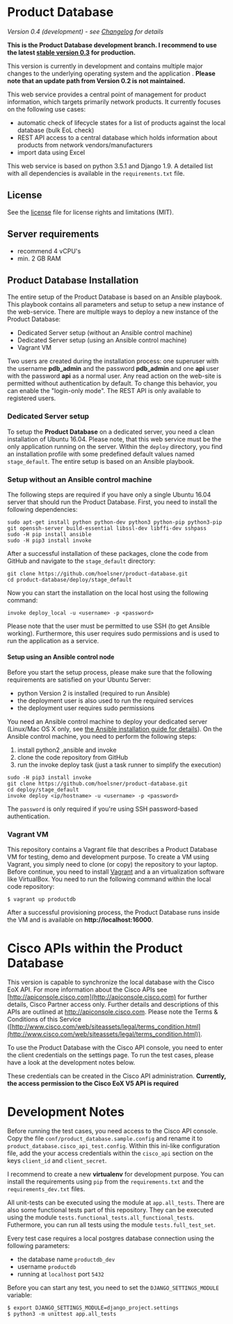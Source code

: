 
# Product Database

*Version 0.4 (development) - see [Changelog](CHANGELOG.md) for details*

**This is the Product Database development branch. I recommend to use the latest [stable version 0.3](https://github.com/hoelsner/product-database/tree/v0.3) 
for production.**

This version is currently in development and contains multiple major changes to the underlying operating system and the
application . **Please note that an update path from Version 0.2 is not maintained.**

This web service provides a central point of management for product information, which targets primarily
network products. It currently focuses on the following use cases:

* automatic check of lifecycle states for a list of products against the local database (bulk EoL check)
* REST API access to a central database which holds information about products from network vendors/manufacturers
* import data using Excel

This web service is based on python 3.5.1 and Django 1.9. A detailed list with all dependencies is available in the
`requirements.txt` file.

## License

See the [license](LICENSE.md) file for license rights and limitations (MIT).

## Server requirements

* recommend 4 vCPU's
* min. 2 GB RAM

## Product Database Installation

The entire setup of the Product Database is based on an Ansible playbook. This playbook contains all parameters and setup
to setup a new instance of the web-service. There are multiple ways to deploy a new instance of the Product Database:

* Dedicated Server setup (without an Ansible control machine)
* Dedicated Server setup (using an Ansible control machine)
* Vagrant VM

Two users are created during the installation process: one superuser with the username **pdb_admin** and the
password **pdb_admin** and one **api** user with the password **api** as a normal user. Any read action on the web-site
is permitted without authentication by default. To change this behavior, you can enable the "login-only mode". The
REST API is only available to registered users.

### Dedicated Server setup

To setup the **Product Database** on a dedicated server, you need a clean installation of Ubuntu 16.04. Please note, that
this web service must be the only application running on the server. Within the `deploy` directory, you find an
installation profile with some predefined default values named `stage_default`. The entire setup is based on an Ansible
playbook.

### Setup without an Ansible control machine

The following steps are required if you have only a single Ubuntu 16.04 server that should run the Product Database.
First, you need to install the following dependencies:

```
sudo apt-get install python python-dev python3 python-pip python3-pip git openssh-server build-essential libssl-dev libffi-dev sshpass
sudo -H pip install ansible
sudo -H pip3 install invoke
```

After a successful installation of these packages, clone the code from GitHub and navigate to the `stage_default` directory:

```
git clone https://github.com/hoelsner/product-database.git
cd product-database/deploy/stage_default
```

Now you can start the installation on the local host using the following command:

```
invoke deploy_local -u <username> -p <password>
```

Please note that the user must be permitted to use SSH (to get Ansible working). Furthermore, this user requires sudo
permissions and is used to run the application as a service.

#### Setup using an Ansible control node

Before you start the setup process, please make sure that the following requirements are satisfied on your Ubuntu Server:

  * python Version 2 is installed (required to run Ansible)
  * the deployment user is also used to run the required services
  * the deployment user requires sudo permissions

You need an Ansible control machine to deploy your dedicated server (Linux/Mac OS X only, see
[the Ansible installation guide for details](http://docs.ansible.com/ansible/intro_installation.html#installing-the-control-machine)).
On the Ansible control machine, you need to perform the following steps:

 1. install python2 ,ansible and invoke
 2. clone the code repository from GitHub
 3. run the invoke deploy task (just a task runner to simplify the execution)

```
sudo -H pip3 install invoke
git clone https://github.com/hoelsner/product-database.git
cd deploy/stage_default
invoke deploy <ip/hostname> -u <username> -p <password>
```

The `password` is only required if you're using SSH password-based authentication.

### Vagrant VM

This repository contains a Vagrant file that describes a Product Database VM for testing, demo and development purpose.
To create a VM using Vagrant, you simply need to clone (or copy) the repository to your laptop.
Before continue, you need to install [Vagrant](https://www.vagrantup.com/) and a an virtualization software like VirtualBox.
You need to run the following command within the local code repository:

    $ vagrant up productdb

After a successful provisioning process, the Product Database runs inside the VM and is available on
**http://localhost:16000**.

# Cisco APIs within the Product Database

This version is capable to synchronize the local database with the Cisco EoX API. For more information about the Cisco
APIs see [http://apiconsole.cisco.com](http://apiconsole.cisco.com) for further details, Cisco Partner access only.
Further details and descriptions of this APIs are outlined at http://apiconsole.cisco.com. Please note the Terms &
Conditions of this Service
([http://www.cisco.com/web/siteassets/legal/terms_condition.html](http://www.cisco.com/web/siteassets/legal/terms_condition.html)).

To use the Product Database with the Cisco API console, you need to enter the client credentials on the settings page.
To run the test cases, please have a look at the development notes below.

These credentials can be created in the Cisco API administration. **Currently, the access permission to the
 Cisco EoX V5 API is required**

# Development Notes

Before running the test cases, you need access to the Cisco API console. Copy the file `conf/product_database.sample.config`
and rename it to `product_database.cisco_api_test.config`. Within this ini-like configuration file, add the your access
credentials within the `cisco_api` section on the keys `client_id` and `client_secret`.

I recommend to create a new **virtualenv** for development purpose. You can install the requirements using `pip` from the
`requirements.txt` and the `requirements_dev.txt` files.

All unit-tests can be executed using the module at `app.all_tests`. There are also some functional tests part of
this repository. They can be executed using the module `tests.functional_tests.all_functional_tests`. Futhermore, you
can run all tests using the module `tests.full_test_set`.

Every test case requires a local postgres database connection using the following parameters:

* the database name `productdb_dev`
* username `productdb`
* running at `localhost` port `5432`

Before you can start any test, you need to set the `DJANGO_SETTINGS_MODULE` variable:

```
$ export DJANGO_SETTINGS_MODULE=django_project.settings
$ python3 -m unittest app.all_tests
```
